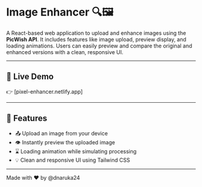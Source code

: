 # Image Enhancer 🔍🖼️

A React-based web application to upload and enhance images using the **PicWish API**. It includes features like image upload, preview display, and loading animations. Users can easily preview and compare the original and enhanced versions with a clean, responsive UI.

---

## 🔗 Live Demo

👉 [pixel-enhancer.netlify.app]

---

## 🚀 Features

- 📤 Upload an image from your device
- 👁️ Instantly preview the uploaded image
- ⌛ Loading animation while simulating processing
- 💡 Clean and responsive UI using Tailwind CSS

---

Made with ❤️ by @dnaruka24
